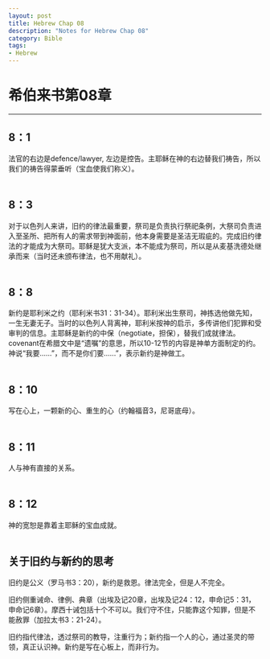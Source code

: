 ```yaml
--- 
layout: post
title: Hebrew Chap 08
description: "Notes for Hebrew Chap 08"
category: Bible
tags: 
- Hebrew
---
```


# 希伯来书第08章

----------------

## 8：1<br>

法官的右边是defence/lawyer, 左边是控告。主耶稣在神的右边替我们祷告，所以我们的祷告得蒙垂听（宝血使我们称义）。<br><br>

## 8：3<br>

对于以色列人来讲，旧约的律法最重要，祭司是负责执行祭祀条例，大祭司负责进入至圣所、把所有人的需求带到神面前，他本身需要是圣洁无瑕疵的。完成旧约律法的才能成为大祭司。耶稣是犹大支派，本不能成为祭司，所以是从麦基洗德处继承而来（当时还未颁布律法，也不用献礼）。<br><br>

## 8：8<br>

新约是耶利米之约（耶利米书31：31-34）。耶利米出生祭司，神拣选他做先知，一生无妻无子。当时的以色列人背离神，耶利米按神的启示，多传讲他们犯罪和受审判的信息。主耶稣是新约的中保（negotiate，担保），替我们成就律法。covenant在希腊文中是“遗嘱”的意思，所以10-12节的内容是神单方面制定的约。神说“我要......”，而不是你们要......”，表示新约是神做工。<br><br>

## 8：10<br>

写在心上，一颗新的心、重生的心（约翰福音3，尼哥底母）。<br><br>

## 8：11<br>

人与神有直接的关系。<br><br>

## 8：12<br>

神的宽恕是靠着主耶稣的宝血成就。<br><br>

## 关于旧约与新约的思考<br>

旧约是公义（罗马书3：20），新约是救恩。律法完全，但是人不完全。<br>

旧约侧重诫命、律例、典章（出埃及记20章，出埃及记24：12，申命记5：31，申命记6章）。摩西十诫包括十个不可以。我们守不住，只能靠这个知罪，但是不能赦罪（加拉太书3：21-24）。<br>

旧约指代律法，透过祭司的教导，注重行为；新约指一个人的心，通过圣灵的带领，真正认识神。新约是写在心板上，而非行为。<br>
